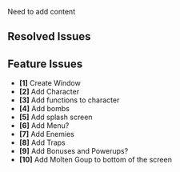 Need to add content

## Resolved Issues ##


## Feature Issues ##
- **[1]** Create Window
- **[2]** Add Character
- **[3]** Add functions to character
- **[4]** Add bombs
- **[5]** Add splash screen
- **[6]** Add Menu?
- **[7]** Add Enemies
- **[8]** Add Traps
- **[9]** Add Bonuses and Powerups?
- **[10]** Add Molten Goup to bottom of the screen